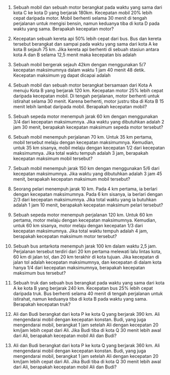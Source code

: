 1. Sebuah mobil dan sebuah motor berangkat pada waktu yang sama dari kota C ke kota D yang berjarak 180km. Kecepatan mobil 20% lebih cepat daripada motor. Mobil berhenti selama 30 menit di tengah perjalanan untuk mengisi bensin, namun keduanya tiba di kota D pada waktu yang sama. Berapakah kecepatan motor?

2. Kecepatan sebuah kereta api 50% lebih cepat dari bus. Bus dan kereta tersebut berangkat dan sampai pada waktu yang sama dari kota A ke kota B sejauh 75 km. Jika kereta api berhenti di sebuah stasiun antara kota A dan B selama 12,5 menit maka kecepatan bis adalah

3. Sebuah mobil bergerak sejauh 42km dengan menggunakan 5/7 kecepatan maksimumnya dalam waktu 1 jam 40 menit 48 detik. Kecepatan maksimum yg dapat dicapai adalah

4. Sebuah mobil dan sebuah motor berangkat bersamaan dari Kota A menuju Kota B yang berjarak 120 km. Kecepatan motor 25% lebih cepat daripada kecepatan mobil. Di tengah perjalanan, motor berhenti untuk istirahat selama 30 menit. Karena berhenti, motor justru tiba di Kota B 15 menit lebih lambat daripada mobil. Berapakah kecepatan mobil?

5. Sebuah sepeda motor menempuh jarak 60 km dengan menggunakan 3/4 dari kecepatan maksimumnya. Jika waktu yang dibutuhkan adalah 2 jam 30 menit, berapakah kecepatan maksimum sepeda motor tersebut?

6. Sebuah mobil menempuh perjalanan 70 km. Untuk 35 km pertama, mobil tersebut melaju dengan kecepatan maksimumnya. Kemudian, untuk 35 km sisanya, mobil melaju dengan kecepatan 1/2 dari kecepatan maksimumnya. Jika total waktu tempuh adalah 3 jam, berapakah kecepatan maksimum mobil tersebut?

7. Sebuah mobil menempuh jarak 150 km dengan menggunakan 5/6 dari kecepatan maksimumnya. Jika waktu yang dibutuhkan adalah 3 jam 45 menit, berapakah kecepatan maksimum mobil tersebut?

8. Seorang pelari menempuh jarak 10 km. Pada 4 km pertama, ia berlari dengan kecepatan maksimumnya. Pada 6 km sisanya, ia berlari dengan 2/3 dari kecepatan maksimumnya. Jika total waktu yang ia butuhkan adalah 1 jam 10 menit, berapakah kecepatan maksimum pelari tersebut?

9. Sebuah sepeda motor menempuh perjalanan 120 km. Untuk 60 km pertama, motor melaju dengan kecepatan maksimumnya. Kemudian, untuk 60 km sisanya, motor melaju dengan kecepatan 1/3 dari kecepatan maksimumnya. Jika total waktu tempuh adalah 4 jam, berapakah kecepatan maksimum motor tersebut?

10. Sebuah bus antarkota menempuh jarak 100 km dalam waktu 2,5 jam. Perjalanan tersebut terdiri dari 20 km pertama melewati lalu lintas kota, 60 km di jalan tol, dan 20 km terakhir di kota tujuan. Jika kecepatan di jalan tol adalah kecepatan maksimumnya, dan kecepatan di dalam kota hanya 1/4 dari kecepatan maksimumnya, berapakah kecepatan maksimum bus tersebut?

11. Sebuah truk dan sebuah bus berangkat pada waktu yang sama dari kota A ke kota B yang berjarak 240 km. Kecepatan bus 25% lebih cepat daripada truk. Bus berhenti selama 40 menit di tengah perjalanan untuk istirahat, namun keduanya tiba di kota B pada waktu yang sama. Berapakah kecepatan truk?

12. Ali dan Budi berangkat dari kota P ke kota Q yang berjarak 390 km. Ali mengendarai mobil dengan kecepatan konstan. Budi, yang juga mengendarai mobil, berangkat 1 jam setelah Ali dengan kecepatan 20 km/jam lebih cepat dari Ali. Jika Budi tiba di kota Q 30 menit lebih awal dari Ali, berapakah kecepatan mobil Ali dan Budi?

13. Ali dan Budi berangkat dari kota P ke kota Q yang berjarak 360 km. Ali mengendarai mobil dengan kecepatan konstan. Budi, yang juga mengendarai mobil, berangkat 1 jam setelah Ali dengan kecepatan 20 km/jam lebih cepat dari Ali. Jika Budi tiba di kota Q 30 menit lebih awal dari Ali, berapakah kecepatan mobil Ali dan Budi?